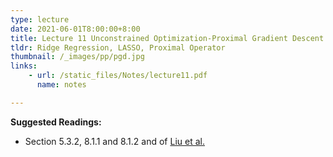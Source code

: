 ```yaml
---
type: lecture
date: 2021-06-01T8:00:00+8:00
title: Lecture 11 Unconstrained Optimization-Proximal Gradient Descent 
tldr: Ridge Regression, LASSO, Proximal Operator
thumbnail: /_images/pp/pgd.jpg
links: 
    - url: /static_files/Notes/lecture11.pdf
      name: notes

---
```

**Suggested Readings:**

- Section 5.3.2, 8.1.1 and 8.1.2 and of [Liu et al.](http://bicmr.pku.edu.cn/~wenzw/optbook/opt1.pdf)


